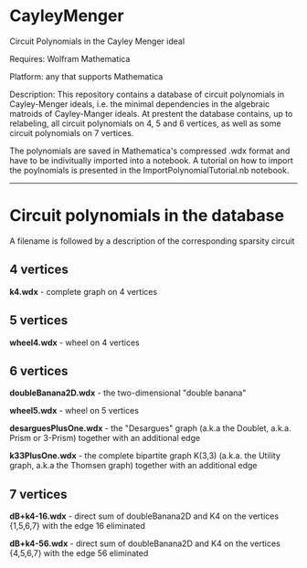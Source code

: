 # CayleyMenger
Circuit Polynomials in the Cayley Menger ideal

Requires: Wolfram Mathematica

Platform: any that supports Mathematica

Description: This repository contains a database of circuit polynomials in Cayley-Menger ideals, i.e. the minimal dependencies in the algebraic matroids of Cayley-Manger ideals. At prestent the database contains, up to relabeling, all circuit polynomials on 4, 5 and 6 vertices, as well as some circuit polynomials on 7 vertices.

The polynomials are saved in Mathematica's compressed .wdx format and have to be indivitually imported into a notebook.
A tutorial on how to import the poylnomials is presented in the ImportPolynomialTutorial.nb notebook.

---

<h1>Circuit polynomials in the database</h1>

A filename is followed by a description of the corresponding sparsity circuit

<h2>4 vertices</h2>

<b>k4.wdx</b> - complete graph on 4 vertices

<h2>5 vertices</h2>

<b>wheel4.wdx</b> - wheel on 4 vertices

<h2>6 vertices</h2>
  
<b>doubleBanana2D.wdx</b> - the two-dimensional "double banana"

<b>wheel5.wdx</b> - wheel on 5 vertices

<b>desarguesPlusOne.wdx</b> - the "Desargues" graph (a.k.a the Doublet, a.k.a. Prism or 3-Prism) together with an additional edge

<b>k33PlusOne.wdx</b> - the complete bipartite graph K(3,3) (a.k.a. the Utility graph, a.k.a the Thomsen graph) together with an additional edge

<h2>7 vertices</h2>

<b>dB+k4-16.wdx</b> - direct sum of doubleBanana2D and K4 on the vertices {1,5,6,7} with the edge 16 eliminated

<b>dB+k4-56.wdx</b> - direct sum of doubleBanana2D and K4 on the vertices {4,5,6,7} with the edge 56 eliminated
